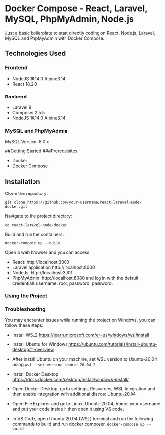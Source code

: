 
# Docker Compose - React, Laravel, MySQL, PhpMyAdmin, Node.js

Just a basic boilerplate to start directly coding on React, Node.js, Laravel, MySQL and PhpMyAdmin with Docker Compose.

## Technologies Used

### Frontend

- NodeJS 16.14.0 Alpine3.14
- React 18.2.0

### Backend

- Laravel 9
- Composer 2.5.5
- NodeJS 16.14.0 Alpine3.14

### MySQL and PhpMyAdmin

MySQL Version: 8.0.x

##Getting Started
###Prerequisites

- Docker
- Docker Compose

## Installation

Clone the repository:

`git clone https://github.com/your-username/react-laravel-node-docker.git`

Navigate to the project directory:

`cd react-laravel-node-docker`

Build and run the containers:

`docker-compose up --build`

Open a web browser and you can access

- React: http://localhost:3000
- Laravel application http://localhost:8000
- NodeJs: http://localhost:3001
- PhpMyAdmin: http://localhost:8080 and log in with the default credentials username: root, password: password.

### Using the Project

### Troubleshooting

You may encounter issues while running the project on Windows, you can follow these steps:

- Install WSL2 https://learn.microsoft.com/en-us/windows/wsl/install
- Install Ubuntu for Windows https://ubuntu.com/tutorials/install-ubuntu-desktop#1-overview
- After install Ubuntu on your machine, set WSL version to Ubuntu-20.04 using
  `wsl --set-version Ubuntu-20.04 2`

- Install Docker Desktop https://docs.docker.com/desktop/install/windows-install/

- Open Docker Desktop, go to settings, Resources, WSL Integration and then enable integration with additional distros: Ubuntu-20.04
- Open File Explorer and go to Linux, Ubuntu-20.04, home, your username and put your code inside it then open it using VS code.
- In VS Code, open Ubuntu-20.04 (WSL) terminal and run the following commands to build and run docker composer.
  `docker-compose up --build`

